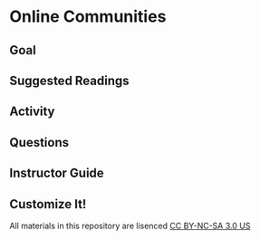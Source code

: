 # Online Communities

## Goal

## Suggested Readings

## Activity

## Questions

## Instructor Guide

## Customize It!

All materials in this repository are lisenced [CC BY-NC-SA 3.0 US](https://creativecommons.org/licenses/by-nc-sa/3.0/us/)
